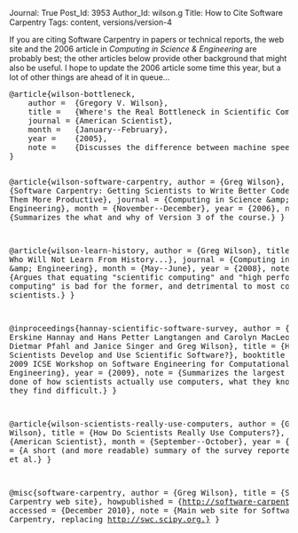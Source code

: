 Journal: True
Post_Id: 3953
Author_Id: wilson.g
Title: How to Cite Software Carpentry
Tags: content, versions/version-4

<p>If you are citing Software Carpentry in papers or technical reports, the web site and the 2006 article in <cite>Computing in Science &amp; Engineering</cite> are probably best; the other articles below provide other background that might also be useful. I hope to update the 2006 article some time this year, but a lot of other things are ahead of it in queue...</p>
<pre>@article{wilson-bottleneck,
    author =  {Gregory V. Wilson},
    title =   {Where's the Real Bottleneck in Scientific Computing?},
    journal = {American Scientist},
    month =   {January--February},
    year =    {2005},
    note =    {Discusses the difference between machine speed and human productivity, and explains why the latter is more important for most computational scientists.}
}

@article{wilson-software-carpentry,
    author =  {Greg Wilson},
    title =   {Software Carpentry: Getting Scientists to Write Better Code by Making Them More Productive},
    journal = {Computing in Science \&amp; Engineering},
    month =   {November--December},
    year =    {2006},
    note =    {Summarizes the what and why of Version 3 of the course.}
}

@article{wilson-learn-history,
    author =  {Greg Wilson},
    title =   {Those Who Will Not Learn From History...},
    journal = {Computing in Science \&amp; Engineering},
    month =   {May--June},
    year =    {2008},
    note =    {Argues that equating "scientific computing" and "high performance computing" is bad for the former, and detrimental to most computational scientists.}
}

@inproceedings{hannay-scientific-software-survey,
    author =    {Jo Erskine Hannay and Hans Petter Langtangen and Carolyn MacLeod and Dietmar Pfahl and Janice Singer and Greg Wilson},
    title =     {How Do Scientists Develop and Use Scientific Software?},
    booktitle = {Proc. 2009 ICSE Workshop on Software Engineering for Computational Science and Engineering},
    year =      {2009},
    note =      {Summarizes the largest survey ever done of how scientists actually use computers, what they know, and what they find difficult.}
}

@article{wilson-scientists-really-use-computers,
    author =  {Gregory Wilson},
    title =   {How Do Scientists Really Use Computers?},
    journal = {American Scientist},
    month =   {September--October},
    year =    {2009},
    note =    {A short (and more readable) summary of the survey reported in Hannay et al.}
}

@misc{software-carpentry,
    author =       {Greg Wilson},
    title =        {Software Carpentry web site},
    howpublished = {http://software-carpentry.org},
    accessed =     {December 2010},
    note =         {Main web site for Software Carpentry, replacing http://swc.scipy.org.}
}
</pre>
